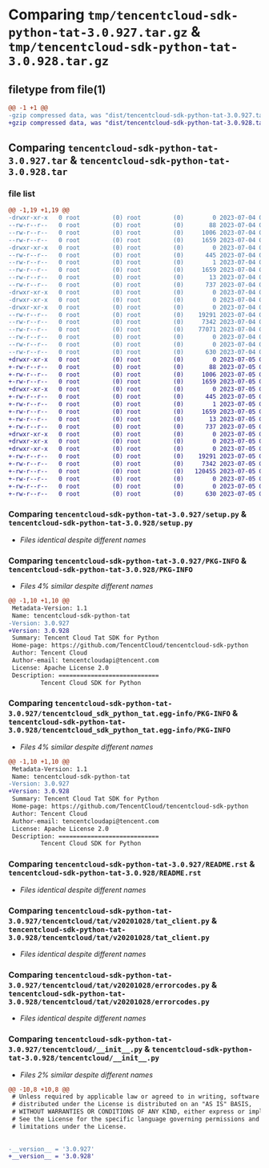 # Comparing `tmp/tencentcloud-sdk-python-tat-3.0.927.tar.gz` & `tmp/tencentcloud-sdk-python-tat-3.0.928.tar.gz`

## filetype from file(1)

```diff
@@ -1 +1 @@
-gzip compressed data, was "dist/tencentcloud-sdk-python-tat-3.0.927.tar", last modified: Tue Jul  4 00:29:36 2023, max compression
+gzip compressed data, was "dist/tencentcloud-sdk-python-tat-3.0.928.tar", last modified: Wed Jul  5 00:33:32 2023, max compression
```

## Comparing `tencentcloud-sdk-python-tat-3.0.927.tar` & `tencentcloud-sdk-python-tat-3.0.928.tar`

### file list

```diff
@@ -1,19 +1,19 @@
-drwxr-xr-x   0 root         (0) root         (0)        0 2023-07-04 00:29:36.000000 tencentcloud-sdk-python-tat-3.0.927/
--rw-r--r--   0 root         (0) root         (0)       88 2023-07-04 00:29:36.000000 tencentcloud-sdk-python-tat-3.0.927/setup.cfg
--rw-r--r--   0 root         (0) root         (0)     1006 2023-07-04 00:29:36.000000 tencentcloud-sdk-python-tat-3.0.927/setup.py
--rw-r--r--   0 root         (0) root         (0)     1659 2023-07-04 00:29:36.000000 tencentcloud-sdk-python-tat-3.0.927/PKG-INFO
-drwxr-xr-x   0 root         (0) root         (0)        0 2023-07-04 00:29:36.000000 tencentcloud-sdk-python-tat-3.0.927/tencentcloud_sdk_python_tat.egg-info/
--rw-r--r--   0 root         (0) root         (0)      445 2023-07-04 00:29:36.000000 tencentcloud-sdk-python-tat-3.0.927/tencentcloud_sdk_python_tat.egg-info/SOURCES.txt
--rw-r--r--   0 root         (0) root         (0)        1 2023-07-04 00:29:36.000000 tencentcloud-sdk-python-tat-3.0.927/tencentcloud_sdk_python_tat.egg-info/dependency_links.txt
--rw-r--r--   0 root         (0) root         (0)     1659 2023-07-04 00:29:36.000000 tencentcloud-sdk-python-tat-3.0.927/tencentcloud_sdk_python_tat.egg-info/PKG-INFO
--rw-r--r--   0 root         (0) root         (0)       13 2023-07-04 00:29:36.000000 tencentcloud-sdk-python-tat-3.0.927/tencentcloud_sdk_python_tat.egg-info/top_level.txt
--rw-r--r--   0 root         (0) root         (0)      737 2023-07-04 00:29:36.000000 tencentcloud-sdk-python-tat-3.0.927/README.rst
-drwxr-xr-x   0 root         (0) root         (0)        0 2023-07-04 00:29:36.000000 tencentcloud-sdk-python-tat-3.0.927/tencentcloud/
-drwxr-xr-x   0 root         (0) root         (0)        0 2023-07-04 00:29:36.000000 tencentcloud-sdk-python-tat-3.0.927/tencentcloud/tat/
-drwxr-xr-x   0 root         (0) root         (0)        0 2023-07-04 00:29:36.000000 tencentcloud-sdk-python-tat-3.0.927/tencentcloud/tat/v20201028/
--rw-r--r--   0 root         (0) root         (0)    19291 2023-07-04 00:29:36.000000 tencentcloud-sdk-python-tat-3.0.927/tencentcloud/tat/v20201028/tat_client.py
--rw-r--r--   0 root         (0) root         (0)     7342 2023-07-04 00:29:36.000000 tencentcloud-sdk-python-tat-3.0.927/tencentcloud/tat/v20201028/errorcodes.py
--rw-r--r--   0 root         (0) root         (0)    77071 2023-07-04 00:29:36.000000 tencentcloud-sdk-python-tat-3.0.927/tencentcloud/tat/v20201028/models.py
--rw-r--r--   0 root         (0) root         (0)        0 2023-07-04 00:29:36.000000 tencentcloud-sdk-python-tat-3.0.927/tencentcloud/tat/v20201028/__init__.py
--rw-r--r--   0 root         (0) root         (0)        0 2023-07-04 00:29:36.000000 tencentcloud-sdk-python-tat-3.0.927/tencentcloud/tat/__init__.py
--rw-r--r--   0 root         (0) root         (0)      630 2023-07-04 00:29:36.000000 tencentcloud-sdk-python-tat-3.0.927/tencentcloud/__init__.py
+drwxr-xr-x   0 root         (0) root         (0)        0 2023-07-05 00:33:32.000000 tencentcloud-sdk-python-tat-3.0.928/
+-rw-r--r--   0 root         (0) root         (0)       88 2023-07-05 00:33:32.000000 tencentcloud-sdk-python-tat-3.0.928/setup.cfg
+-rw-r--r--   0 root         (0) root         (0)     1006 2023-07-05 00:33:32.000000 tencentcloud-sdk-python-tat-3.0.928/setup.py
+-rw-r--r--   0 root         (0) root         (0)     1659 2023-07-05 00:33:32.000000 tencentcloud-sdk-python-tat-3.0.928/PKG-INFO
+drwxr-xr-x   0 root         (0) root         (0)        0 2023-07-05 00:33:32.000000 tencentcloud-sdk-python-tat-3.0.928/tencentcloud_sdk_python_tat.egg-info/
+-rw-r--r--   0 root         (0) root         (0)      445 2023-07-05 00:33:32.000000 tencentcloud-sdk-python-tat-3.0.928/tencentcloud_sdk_python_tat.egg-info/SOURCES.txt
+-rw-r--r--   0 root         (0) root         (0)        1 2023-07-05 00:33:32.000000 tencentcloud-sdk-python-tat-3.0.928/tencentcloud_sdk_python_tat.egg-info/dependency_links.txt
+-rw-r--r--   0 root         (0) root         (0)     1659 2023-07-05 00:33:32.000000 tencentcloud-sdk-python-tat-3.0.928/tencentcloud_sdk_python_tat.egg-info/PKG-INFO
+-rw-r--r--   0 root         (0) root         (0)       13 2023-07-05 00:33:32.000000 tencentcloud-sdk-python-tat-3.0.928/tencentcloud_sdk_python_tat.egg-info/top_level.txt
+-rw-r--r--   0 root         (0) root         (0)      737 2023-07-05 00:33:32.000000 tencentcloud-sdk-python-tat-3.0.928/README.rst
+drwxr-xr-x   0 root         (0) root         (0)        0 2023-07-05 00:33:32.000000 tencentcloud-sdk-python-tat-3.0.928/tencentcloud/
+drwxr-xr-x   0 root         (0) root         (0)        0 2023-07-05 00:33:32.000000 tencentcloud-sdk-python-tat-3.0.928/tencentcloud/tat/
+drwxr-xr-x   0 root         (0) root         (0)        0 2023-07-05 00:33:32.000000 tencentcloud-sdk-python-tat-3.0.928/tencentcloud/tat/v20201028/
+-rw-r--r--   0 root         (0) root         (0)    19291 2023-07-05 00:33:32.000000 tencentcloud-sdk-python-tat-3.0.928/tencentcloud/tat/v20201028/tat_client.py
+-rw-r--r--   0 root         (0) root         (0)     7342 2023-07-05 00:33:32.000000 tencentcloud-sdk-python-tat-3.0.928/tencentcloud/tat/v20201028/errorcodes.py
+-rw-r--r--   0 root         (0) root         (0)   120455 2023-07-05 00:33:32.000000 tencentcloud-sdk-python-tat-3.0.928/tencentcloud/tat/v20201028/models.py
+-rw-r--r--   0 root         (0) root         (0)        0 2023-07-05 00:33:32.000000 tencentcloud-sdk-python-tat-3.0.928/tencentcloud/tat/v20201028/__init__.py
+-rw-r--r--   0 root         (0) root         (0)        0 2023-07-05 00:33:32.000000 tencentcloud-sdk-python-tat-3.0.928/tencentcloud/tat/__init__.py
+-rw-r--r--   0 root         (0) root         (0)      630 2023-07-05 00:33:32.000000 tencentcloud-sdk-python-tat-3.0.928/tencentcloud/__init__.py
```

### Comparing `tencentcloud-sdk-python-tat-3.0.927/setup.py` & `tencentcloud-sdk-python-tat-3.0.928/setup.py`

 * *Files identical despite different names*

### Comparing `tencentcloud-sdk-python-tat-3.0.927/PKG-INFO` & `tencentcloud-sdk-python-tat-3.0.928/PKG-INFO`

 * *Files 4% similar despite different names*

```diff
@@ -1,10 +1,10 @@
 Metadata-Version: 1.1
 Name: tencentcloud-sdk-python-tat
-Version: 3.0.927
+Version: 3.0.928
 Summary: Tencent Cloud Tat SDK for Python
 Home-page: https://github.com/TencentCloud/tencentcloud-sdk-python
 Author: Tencent Cloud
 Author-email: tencentcloudapi@tencent.com
 License: Apache License 2.0
 Description: ============================
         Tencent Cloud SDK for Python
```

### Comparing `tencentcloud-sdk-python-tat-3.0.927/tencentcloud_sdk_python_tat.egg-info/PKG-INFO` & `tencentcloud-sdk-python-tat-3.0.928/tencentcloud_sdk_python_tat.egg-info/PKG-INFO`

 * *Files 4% similar despite different names*

```diff
@@ -1,10 +1,10 @@
 Metadata-Version: 1.1
 Name: tencentcloud-sdk-python-tat
-Version: 3.0.927
+Version: 3.0.928
 Summary: Tencent Cloud Tat SDK for Python
 Home-page: https://github.com/TencentCloud/tencentcloud-sdk-python
 Author: Tencent Cloud
 Author-email: tencentcloudapi@tencent.com
 License: Apache License 2.0
 Description: ============================
         Tencent Cloud SDK for Python
```

### Comparing `tencentcloud-sdk-python-tat-3.0.927/README.rst` & `tencentcloud-sdk-python-tat-3.0.928/README.rst`

 * *Files identical despite different names*

### Comparing `tencentcloud-sdk-python-tat-3.0.927/tencentcloud/tat/v20201028/tat_client.py` & `tencentcloud-sdk-python-tat-3.0.928/tencentcloud/tat/v20201028/tat_client.py`

 * *Files identical despite different names*

### Comparing `tencentcloud-sdk-python-tat-3.0.927/tencentcloud/tat/v20201028/errorcodes.py` & `tencentcloud-sdk-python-tat-3.0.928/tencentcloud/tat/v20201028/errorcodes.py`

 * *Files identical despite different names*

### Comparing `tencentcloud-sdk-python-tat-3.0.927/tencentcloud/__init__.py` & `tencentcloud-sdk-python-tat-3.0.928/tencentcloud/__init__.py`

 * *Files 2% similar despite different names*

```diff
@@ -10,8 +10,8 @@
 # Unless required by applicable law or agreed to in writing, software
 # distributed under the License is distributed on an "AS IS" BASIS,
 # WITHOUT WARRANTIES OR CONDITIONS OF ANY KIND, either express or implied.
 # See the License for the specific language governing permissions and
 # limitations under the License.
 
 
-__version__ = '3.0.927'
+__version__ = '3.0.928'
```


